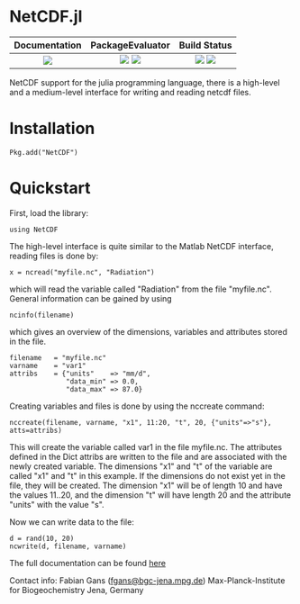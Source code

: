 NetCDF.jl
============

| **Documentation**                                                               | **PackageEvaluator**                                                                            | **Build Status**                                                                                |
|:-------------------------------------------------------------------------------:|:-----------------------------------------------------------------------------------------------:|:-----------------------------------------------------------------------------------------------:|
| [![][docs-latest-img]][docs-latest-url] | [![][pkg-0.5-img]][pkg-0.5-url] [![][pkg-0.6-img]][pkg-0.6-url]  | [![][travis-img]][travis-url] [![][appveyor-img]][appveyor-url] |


NetCDF support for the julia programming language, there is a high-level and a medium-level interface for writing and reading netcdf files.

# Installation

    Pkg.add("NetCDF")

# Quickstart

First, load the library:

    using NetCDF

The high-level interface is quite similar to the Matlab NetCDF interface, reading files is done by:

    x = ncread("myfile.nc", "Radiation")

which will read the variable called "Radiation" from the file "myfile.nc". General information can be gained by using

    ncinfo(filename)

which gives an overview of the dimensions, variables and attributes stored in the file.

    filename   = "myfile.nc"
    varname    = "var1"
    attribs    = {"units"    => "mm/d",
                  "data_min" => 0.0,
                  "data_max" => 87.0}

 Creating variables and files is done by using the nccreate command:

    nccreate(filename, varname, "x1", 11:20, "t", 20, {"units"=>"s"}, atts=attribs)

This will create the variable called var1 in the file myfile.nc. The attributes defined in the Dict attribs are written to the file and are associated with the
newly created variable. The dimensions "x1" and "t" of the variable are called "x1" and "t" in this example. If the dimensions do not exist yet in the file,
they will be created. The dimension "x1" will be of length 10 and have the values 11..20, and the dimension "t" will have length 20 and the attribute "units"
with the value "s".

Now we can write data to the file:

    d = rand(10, 20)
    ncwrite(d, filename, varname)

The full documentation can be found [here][docs-latest-url]

Contact info:
Fabian Gans (fgans@bgc-jena.mpg.de)
Max-Planck-Institute for Biogeochemistry
Jena, Germany

[docs-latest-img]: https://img.shields.io/badge/docs-latest-blue.svg
[docs-latest-url]: https://JuliaGeo.github.io/NetCDF.jl/latest

[travis-img]: https://travis-ci.org/JuliaGeo/NetCDF.jl.svg?branch=master
[travis-url]: https://travis-ci.org/JuliaGeo/NetCDF.jl

[appveyor-img]: https://ci.appveyor.com/api/projects/status/m9okydt7700kgavi?svg=true
[appveyor-url]: https://ci.appveyor.com/project/JuliaGeo/netcdf-jl/build/1.0.42


[pkg-0.5-img]: http://pkg.julialang.org/badges/NetCDF_0.5.svg
[pkg-0.5-url]: http://pkg.julialang.org/?pkg=NetCDFD&ver=0.5
[pkg-0.6-img]: http://pkg.julialang.org/badges/NetCDF_0.6.svg
[pkg-0.6-url]: http://pkg.julialang.org/?pkg=NetCDF&ver=0.6
